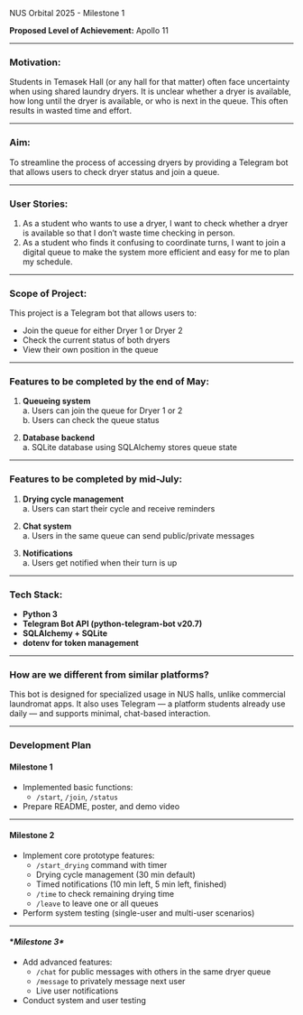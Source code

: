 NUS Orbital 2025 - Milestone 1

**Proposed Level of Achievement:** Apollo 11

---

### Motivation:
Students in Temasek Hall (or any hall for that matter) often face uncertainty when using shared laundry dryers. It is unclear whether a dryer is available, how long until the dryer is available, or who is next in the queue. This often results in wasted time and effort.

---

### Aim:
To streamline the process of accessing dryers by providing a Telegram bot that allows users to check dryer status and join a queue. 

---

### User Stories:
1. As a student who wants to use a dryer, I want to check whether a dryer is available so that I don’t waste time checking in person.
2. As a student who finds it confusing to coordinate turns, I want to join a digital queue to make the system more efficient and easy for me to plan my schedule.

---

### Scope of Project:
This project is a Telegram bot that allows users to:
- Join the queue for either Dryer 1 or Dryer 2
- Check the current status of both dryers
- View their own position in the queue

---

### Features to be completed by the end of May:
1. **Queueing system**  
   a. Users can join the queue for Dryer 1 or 2  
   b. Users can check the queue status

2. **Database backend**  
   a. SQLite database using SQLAlchemy stores queue state

---

### Features to be completed by mid-July:
1. **Drying cycle management**  
   a. Users can start their cycle and receive reminders

2. **Chat system**  
   a. Users in the same queue can send public/private messages

3. **Notifications**  
   a. Users get notified when their turn is up

---

### Tech Stack:
- **Python 3**
- **Telegram Bot API (python-telegram-bot v20.7)**
- **SQLAlchemy + SQLite**
- **dotenv for token management**

---

### How are we different from similar platforms?
This bot is designed for specialized usage in NUS halls, unlike commercial laundromat apps. It also uses Telegram — a platform students already use daily — and supports minimal, chat-based interaction.

---

### Development Plan


#### **Milestone 1**
- Implemented basic functions:  
  - `/start`, `/join`, `/status`  
- Prepare README, poster, and demo video  

---

#### **Milestone 2**
- Implement core prototype features:  
  - `/start_drying` command with timer  
  - Drying cycle management (30 min default)  
  - Timed notifications (10 min left, 5 min left, finished)  
  - `/time` to check remaining drying time  
  - `/leave` to leave one or all queues  
- Perform system testing (single-user and multi-user scenarios)  

---

#### **Milestone 3\**
- Add advanced features:  
  - `/chat` for public messages with others in the same dryer queue  
  - `/message` to privately message next user  
  - Live user notifications   
 - Conduct system and user testing 
